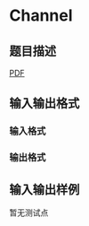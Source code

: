 # Channel

## 题目描述

[problemUrl]: https://uva.onlinejudge.org/index.php?option=com_onlinejudge&Itemid=8&category=245&page=show_problem&problem=3535

[PDF](https://uva.onlinejudge.org/external/10/p1094.pdf)

## 输入输出格式

### 输入格式

### 输出格式

## 输入输出样例

暂无测试点

